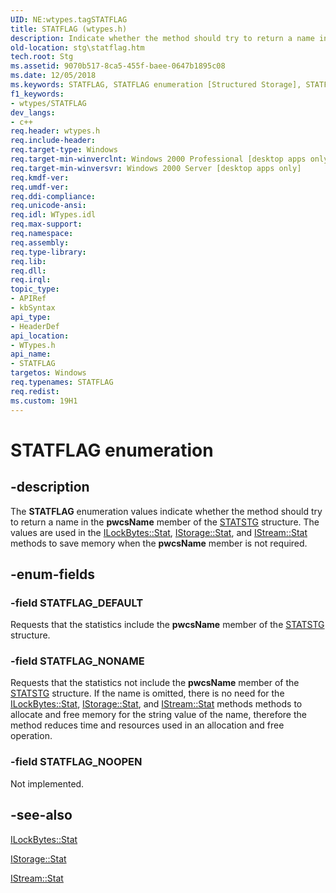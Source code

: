 ```yaml
---
UID: NE:wtypes.tagSTATFLAG
title: STATFLAG (wtypes.h)
description: Indicate whether the method should try to return a name in the pwcsName member of the STATSTG structure.
old-location: stg\statflag.htm
tech.root: Stg
ms.assetid: 9070b517-8ca5-455f-baee-0647b1895c08
ms.date: 12/05/2018
ms.keywords: STATFLAG, STATFLAG enumeration [Structured Storage], STATFLAG_DEFAULT, STATFLAG_NONAME, STATFLAG_NOOPEN, _stg_statflag, stg.statflag, wtypes/STATFLAG, wtypes/STATFLAG_DEFAULT, wtypes/STATFLAG_NONAME, wtypes/STATFLAG_NOOPEN
f1_keywords:
- wtypes/STATFLAG
dev_langs:
- c++
req.header: wtypes.h
req.include-header: 
req.target-type: Windows
req.target-min-winverclnt: Windows 2000 Professional [desktop apps only]
req.target-min-winversvr: Windows 2000 Server [desktop apps only]
req.kmdf-ver: 
req.umdf-ver: 
req.ddi-compliance: 
req.unicode-ansi: 
req.idl: WTypes.idl
req.max-support: 
req.namespace: 
req.assembly: 
req.type-library: 
req.lib: 
req.dll: 
req.irql: 
topic_type:
- APIRef
- kbSyntax
api_type:
- HeaderDef
api_location:
- WTypes.h
api_name:
- STATFLAG
targetos: Windows
req.typenames: STATFLAG
req.redist: 
ms.custom: 19H1
---
```


# STATFLAG enumeration


## -description


The 
<b>STATFLAG</b> enumeration values indicate whether the method should try to return a name in the <b>pwcsName</b> member of the 
<a href="https://docs.microsoft.com/windows/desktop/api/objidl/ns-objidl-statstg">STATSTG</a> structure. The values are used in the 
<a href="https://docs.microsoft.com/windows/desktop/api/objidl/nf-objidl-ilockbytes-stat">ILockBytes::Stat</a>, 
<a href="https://docs.microsoft.com/windows/desktop/api/objidl/nf-objidl-istorage-stat">IStorage::Stat</a>, and 
<a href="https://docs.microsoft.com/windows/desktop/api/objidl/nf-objidl-istream-stat">IStream::Stat</a> methods to save memory when the <b>pwcsName</b> member is not required.


## -enum-fields




### -field STATFLAG_DEFAULT

Requests that the statistics include the <b>pwcsName</b> member of the 
<a href="https://docs.microsoft.com/windows/desktop/api/objidl/ns-objidl-statstg">STATSTG</a> structure.


### -field STATFLAG_NONAME

Requests that the statistics not include the <b>pwcsName</b> member of the 
<a href="https://docs.microsoft.com/windows/desktop/api/objidl/ns-objidl-statstg">STATSTG</a> structure. If the name is omitted, there is no need for the 
<a href="https://docs.microsoft.com/windows/desktop/api/objidl/nf-objidl-ilockbytes-stat">ILockBytes::Stat</a>, 
<a href="https://docs.microsoft.com/windows/desktop/api/objidl/nf-objidl-istorage-stat">IStorage::Stat</a>, and 
<a href="https://docs.microsoft.com/windows/desktop/api/objidl/nf-objidl-istream-stat">IStream::Stat</a> methods methods to allocate and free memory for the string value of the name, therefore the method reduces time and resources used in an allocation and free operation.


### -field STATFLAG_NOOPEN

Not implemented.


## -see-also




<a href="https://docs.microsoft.com/windows/desktop/api/objidl/nf-objidl-ilockbytes-stat">ILockBytes::Stat</a>



<a href="https://docs.microsoft.com/windows/desktop/api/objidl/nf-objidl-istorage-stat">IStorage::Stat</a>



<a href="https://docs.microsoft.com/windows/desktop/api/objidl/nf-objidl-istream-stat">IStream::Stat</a>
 

 

